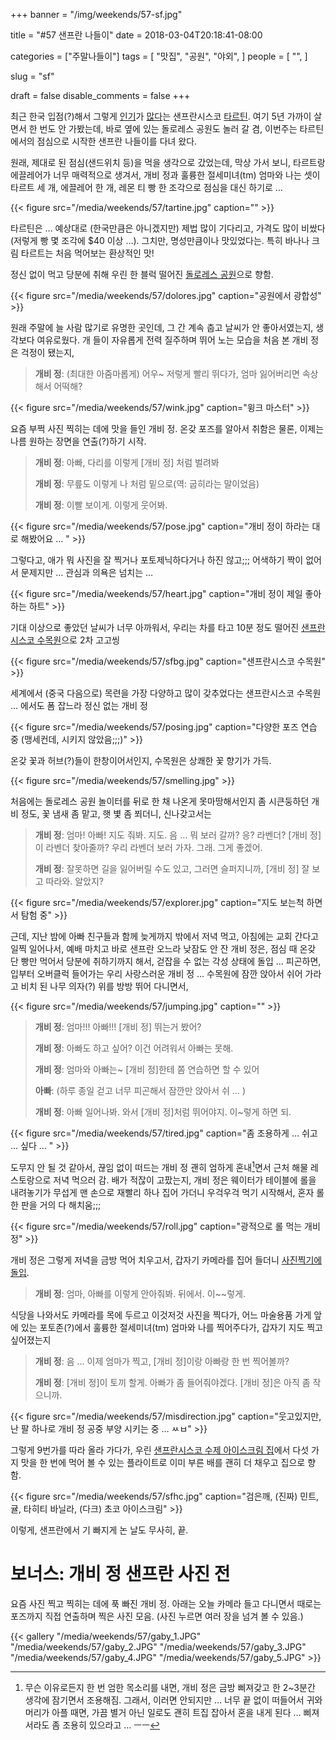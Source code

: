 +++
banner = "/img/weekends/57-sf.jpg"

title = "#57 샌프란 나들이"
date = 2018-03-04T20:18:41-08:00

categories = ["주말나들이"]
tags = [
    "맛집",
    "공원",
    "야외",
]
people = [
    "",
]

slug = "sf"

draft = false
disable_comments = false
+++

최근 한국 입점(?)해서 그렇게
[인기](http://news.mk.co.kr/newsRead.php?year=2018&no=102884)가
[많다](http://www.mediapen.com/news/view/331090)는 샌프란시스코
[타르틴](http://www.tartinebakery.com/).
여기 5년 가까이 살면서 한 번도 안 가봤는데, 바로 옆에 있는 돌로레스 공원도 놀러
갈 겸, 이번주는 타르틴에서의 점심으로 시작한 샌프란 나들이를 다녀 왔다.

<!--more-->

원래, 제대로 된 점심(샌드위치 등)을 먹을 생각으로 갔었는데, 막상 가서 보니,
타르트랑 에끌레어가 너무 매력적으로 생겨서, 개비 정과 훌륭한 절세미녀(tm)
엄마와 나는 셋이 타르트 세 개, 에끌레어 한 개, 레몬 티 빵 한 조각으로 점심을
대신 하기로 …

{{< figure src="/media/weekends/57/tartine.jpg"
  caption="" >}}

타르틴은 … 예상대로 (한국만큼은 아니겠지만) 제법 많이 기다리고, 가격도 많이
비쌌다(저렇게 빵 몇 조각에 $40 이상 …).
그치만, 명성만큼이나 맛있었다는. 특히 바나나 크림 타르트는 처음 먹어보는
환상적인 맛!

정신 없이 먹고 당분에 취해 우린 한 블럭 떨어진
[돌로레스 공원](http://sfrecpark.org/destination/mission-dolores-park/)으로 향함.

{{< figure src="/media/weekends/57/dolores.jpg"
  caption="공원에서 광합성" >}}

원래 주말에 늘 사람 많기로 유명한 곳인데, 그 간 계속 춥고 날씨가
안 좋아서였는지, 생각보다 여유로웠다. 개 들이 자유롭게 전력 질주하며 뛰어 노는
모습을 처음 본 개비 정은 걱정이 됐는지,

> **개비 정**: (최대한 아줌마롭게) 어우~ 저렇게 빨리 뛰다가, 엄마 잃어버리면
속상해서 어떡해?

{{< figure src="/media/weekends/57/wink.jpg"
  caption="윙크 마스터" >}}

요즘 부쩍 사진 찍히는 데에 맛을 들인 개비 정. 온갖 포즈를 알아서 취함은 물론,
이제는 나름 원하는 장면을 연출(?)하기 시작.

> **개비 정**: 아빠, 다리를 이렇게 [개비 정] 처럼 벌려봐
>
> **개비 정**: 무릎도 이렇게 나 처럼 밑으로(역: 굽히라는 말이었음)
>
> **개비 정**: 이빨 보이게. 이렇게 웃어봐.

{{< figure src="/media/weekends/57/pose.jpg"
  caption="개비 정이 하라는 대로 해봤어요 … " >}}

그렇다고, 애가 뭐 사진을 잘 찍거나 포토제닉하다거나 하진 않고;;;
어색하기 짝이 없어서 문제지만 … 관심과 의욕은 넘치는 …

{{< figure src="/media/weekends/57/heart.jpg"
  caption="개비 정이 제일 좋아하는 하트" >}}

기대 이상으로 좋았던 날씨가 너무 아까워서, 우리는 차를 타고 10분 정도 떨어진
[샌프란시스코 수목원](https://www.sfbotanicalgarden.org/)으로 2차 고고씽

{{< figure src="/media/weekends/57/sfbg.jpg"
  caption="샌프란시스코 수목원" >}}

세계에서 (중국 다음으로) 목련을 가장 다양하고 많이 갖추었다는 샌프란시스코
수목원 … 에서도 폼 잡느라 정신 없는 개비 정

{{< figure src="/media/weekends/57/posing.jpg"
  caption="다양한 포즈 연습 중 (맹세컨데, 시키지 않았음;;;)" >}}

온갖 꽃과 허브(?)들이 한창이어서인지, 수목원은 상쾌한 꽃 향기가 가득.

{{< figure src="/media/weekends/57/smelling.jpg" >}}

처음에는 돌로레스 공원 놀이터를 뒤로 한 채 나온게 못마땅해서인지 좀 시큰둥하던
개비 정도, 꽃 냄새 좀 맡고, 햇 볓 좀 쬐더니, 신나갖고서는

> **개비 정**: 엄마! 아빠! 지도 줘봐. 지도. 음 … 뭐 보러 갈까? 응? 라벤더?
> [개비 정]이 라벤더 찾아줄까? 우리 라벤더 보러 가자. 그래. 그게 좋겠어.
>
> **개비 정**: 잘못하면 길을 잃어버릴 수도 있고, 그러면 슬퍼지니까, [개비 정]
> 잘 보고 따라와. 알았지?

{{< figure src="/media/weekends/57/explorer.jpg"
  caption="지도 보는척 하면서 탐험 중" >}}

근데, 지난 밤에 아빠 친구들과 함께 늦게까지 밖에서 저녁 먹고, 아침에는 교회
간다고 일찍 일어나서, 예배 마치고 바로 샌프란 오느라 낮잠도 안 잔 개비 정은,
점심 때 온갖 단 빵만 먹어서 당분에 취하기까지 해서, 걷잡을 수 없는 각성
상태에 돌입 …
피곤하면, 입부터 오버클럭 들어가는 우리 사랑스러운 개비 정 …
수목원에 잠깐 앉아서 쉬어 가라고 비치 된 나무 의자(?) 위를 방방 뛰어 다니면서,

{{< figure src="/media/weekends/57/jumping.jpg"
  caption="" >}}

> **개비 정**: 엄마!!! 아빠!!! [개비 정] 뛰는거 봤어?
>
> **개비 정**: 아빠도 하고 싶어? 이건 어려워서 아빠는 못해.
>
> **개비 정**: 엄마와 아빠는~ [개비 정]한테 쫌 연습하면 할 수 있어
>
> **아빠**: (하루 종일 걷고 너무 피곤해서 잠깐만 앉아서 쉬 … )
>
> **개비 정**: 아빠 일어나봐. 와서 [개비 정]처럼 뛰어야지. 이~렇게 하면 되.

{{< figure src="/media/weekends/57/tired.jpg"
  caption="좀 조용하게 … 쉬고 … 싶다 … " >}}

도무지 안 될 것 같아서, 끊임 없이 떠드는 개비 정 괜히 엄하게 혼내[^1]면서
근처 해물 레스토랑으로 저녁 먹으러 감. 배가 적잖이 고팠는지, 개비 정은
웨이터가 테이블에 롤을 내려놓기가 무섭게 맨 손으로 재빨리 하나 집어 가더니
우걱우걱 먹기 시작해서, 혼자 롤 한 판을 거의 다 해치움;;;

[^1]: 무슨 이유로든지 한 번 엄한 목소리를 내면, 개비 정은 금방 삐져갖고 한 2~3분간 생각에 잠기면서 조용해짐. 그래서, 이러면 안되지만 … 너무 끝 없이 떠들어서 귀와 머리가 아플 때면, 가끔 별거 아닌 일로도 괜히 트집 잡아서 혼을 내게 된다 … 삐져서라도 좀 조용히 있으라고 … ㅡㅡ

{{< figure src="/media/weekends/57/roll.jpg"
  caption="광적으로 롤 먹는 개비 정" >}}

개비 정은 그렇게 저녁을 금방 먹어 치우고서, 갑자기 카메라를 집어 들더니
[사진찍기에 돌입](#보너스-개비-정-샌프란-사진-전).

> **개비 정**: 엄마, 아빠를 이렇게 안아줘봐. 뒤에서. 이~~렇게.

식당을 나와서도 카메라를 목에 두르고 이것저것 사진을 찍다가,
어느 마술용품 가게 앞에 있는 포토존(?)에서 훌륭한 절세미녀(tm) 엄마와 나를
찍어주다가, 갑자기 지도 찍고 싶어졌는지

> **개비 정**: 음 … 이제 엄마가 찍고, [개비 정]이랑 아빠랑 한 번 찍어볼까?
>
> **개비 정**: [개비 정]이 토끼 할게. 아빠가 좀 들어줘야겠다.
> [개비 정]은 아직 좀 작으니까.

{{< figure src="/media/weekends/57/misdirection.jpg"
  caption="웃고있지만, 난 팔 하나로 개비 정 공중 부양 시키는 중 … ㅆㅂ" >}}

그렇게 9번가를 따라 올라 가다가, 우린
[샌프란시스코 수제 아이스크림 집](http://www.sfhometowncreamery.com/)에서
다섯 가지 맛을 한 번에 먹어 볼 수 있는 플라이트로 이미 부른 배를 괜히 더 채우고
집으로 향함.

{{< figure src="/media/weekends/57/sfhc.jpg"
  caption="검은깨, (진짜) 민트, 귤, 타히티 바닐라, (다크) 초코 아이스크림" >}}

이렇게, 샌프란에서 기 빠지게 논 날도 무사히, 끝.

# 보너스: 개비 정 샌프란 사진 전

요즘 사진 찍고 찍히는 데에 푹 빠진 개비 정. 아래는 오늘 카메라 들고 다니면서
때로는 포즈까지 직접 연출하며 찍은 사진 모음.
(사진 누르면 여러 장을 넘겨 볼 수 있음.)

{{< gallery
    "/media/weekends/57/gaby_1.JPG"
    "/media/weekends/57/gaby_2.JPG"
    "/media/weekends/57/gaby_3.JPG"
    "/media/weekends/57/gaby_4.JPG"
    "/media/weekends/57/gaby_5.JPG" >}}

